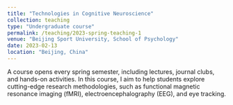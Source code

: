 ```yaml
---
title: "Technologies in Cognitive Neuroscience"
collection: teaching
type: "Undergraduate course"
permalink: /teaching/2023-spring-teaching-1
venue: "Beijing Sport University, School of Psychology"
date: 2023-02-13
location: "Beijing, China"
---
```


A course opens every spring semester, including lectures, journal clubs, and hands-on activities. In this course, I aim to help students explore cutting-edge research methodologies, such as functional magnetic resonance imaging (fMRI), electroencephalography (EEG), and eye tracking.


